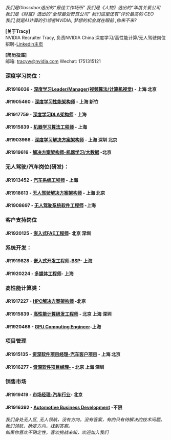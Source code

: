 *我们是Glassdoor选出的“最佳工作场所” 我们是《人物》选出的“年度关爱公司*  
*我们是《财富》选出的“全球最受赞赏公司” 我们这里还有“评价最高的 CEO*  
*我们,就是AI计算的引领者NVIDIA, 梦想的机会就在眼前 ,你来不来?*

**[关于Tracy]**  
NVIDIA Recruiter Tracy, 负责NVIDIA China 深度学习/高性能计算/无人驾驶岗位招聘-[Linkedin主页](https://www.linkedin.com/in/tracy-nvidia/ "悬停显示")

**[简历投递]**    
邮箱: tracyw@nvidia.com     Wechat: 1751315121  


### 深度学习岗位：
#### JR1916036 - [深度学习Leader/Manager(视频算法/计算机视觉)](/Video_Analytics_Algorithm_Development_Leader.md) - 上海 北京
#### JR1905460 - [深度学习性能架构师](/深度学习性能架构师.md) - 上海 新竹
#### JR1917759 - [深度学习DLA架构师](/Deep_Learning_Architect_DLA.md) - 上海
#### JR1915839 - [机器学习算法工程师](/机器学习算法工程师.md) - 上海
#### JR1903966 - [深度学习解决方案架构师](/Deep_Learning_Solution_Architect.md) - 上海 深圳 北京
#### JR1919616 - [解决方案架构师-机器学习/大数据](Solution_Architect_Finance.md) -北京   

  
### 无人驾驶/汽车岗位(研发)：
#### JR1913452 - [汽车系统工程师](/Automotive_Solution_Engineer.md) - 上海
#### JR1918613 - [无人驾驶解决方案架构师](/Autonomous_Driving_Solution_Architect.md) - 上海 北京
#### JR1908697 - [无人驾驶系统软件工程师](/Autonomous_Driving_System_Engineer.md) -上海  

  
### 客户支持岗位
#### JR1920125 - [嵌入式FAE工程师](/Senior_FAE_Engineer.md)- 北京 深圳   

  
### 系统开发：
#### JR1919828 - [嵌入式开发工程师-BSP](/Senior_Embedded_Software_Engineer.md)- 上海
#### JR1920224 - [多媒体工程师](/多媒体软件工程师.md)- 上海  
  
### 高性能计算类：
#### JR1917227 - [HPC解决方案架构师](/HPC_Architect.md) -北京   
#### JR1915839 - [高性能计算研发工程师](/高性能计算研发工程师.md) - 北京 上海 深圳
#### JR1920468 - [GPU Computing Engineer](/GPU_Computing_Engineer.md)-上海  

  
### 项目管理
#### JR1915135 - [资深软件项目经理-汽车客户项目](/Senior_Software_Program_Manager.md) - 上海 北京
#### JR1916277 - [资深软件项目经理-](/Customer_Technical_Program_Manager.md) - 北京 上海 深圳  

  
### 销售市场
#### JR1919419 - [市场经理-汽车行业](/Marketing_Manager_for_Automotive.md)- 北京
#### JR1916392 - [Automotive Business Development](/Automotive_Business_Development_Manager.md) -不限
  
*我们身处无人区, 无人领航，没有方向，没有答案，有的只有待解决的技术问题。我们领航，确定方向，找到答案。  
如果你喜欢不确定性，喜欢挑战未知，欢迎加入我们*

